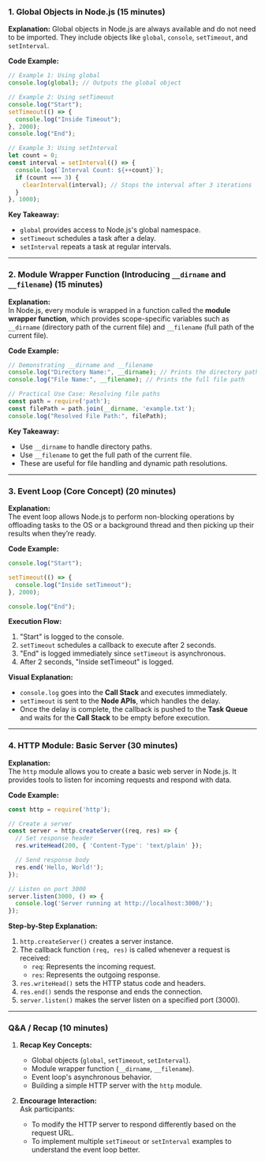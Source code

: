 ### **1. Global Objects in Node.js** (15 minutes)

**Explanation:**
Global objects in Node.js are always available and do not need to be imported. They include objects like `global`, `console`, `setTimeout`, and `setInterval`.

**Code Example:**
```javascript
// Example 1: Using global
console.log(global); // Outputs the global object

// Example 2: Using setTimeout
console.log("Start");
setTimeout(() => {
  console.log("Inside Timeout");
}, 2000);
console.log("End");

// Example 3: Using setInterval
let count = 0;
const interval = setInterval(() => {
  console.log(`Interval Count: ${++count}`);
  if (count === 3) {
    clearInterval(interval); // Stops the interval after 3 iterations
  }
}, 1000);
```

**Key Takeaway:**  
- `global` provides access to Node.js's global namespace.
- `setTimeout` schedules a task after a delay.
- `setInterval` repeats a task at regular intervals.

---

### **2. Module Wrapper Function (Introducing `__dirname` and `__filename`)** (15 minutes)

**Explanation:**  
In Node.js, every module is wrapped in a function called the **module wrapper function**, which provides scope-specific variables such as `__dirname` (directory path of the current file) and `__filename` (full path of the current file).

**Code Example:**
```javascript
// Demonstrating __dirname and __filename
console.log("Directory Name:", __dirname); // Prints the directory path
console.log("File Name:", __filename); // Prints the full file path

// Practical Use Case: Resolving file paths
const path = require('path');
const filePath = path.join(__dirname, 'example.txt');
console.log("Resolved File Path:", filePath);
```

**Key Takeaway:**  
- Use `__dirname` to handle directory paths.
- Use `__filename` to get the full path of the current file.
- These are useful for file handling and dynamic path resolutions.

---

### **3. Event Loop (Core Concept)** (20 minutes)

**Explanation:**  
The event loop allows Node.js to perform non-blocking operations by offloading tasks to the OS or a background thread and then picking up their results when they’re ready.

**Code Example:**
```javascript
console.log("Start");

setTimeout(() => {
  console.log("Inside setTimeout");
}, 2000);

console.log("End");
```

**Execution Flow:**  
1. "Start" is logged to the console.
2. `setTimeout` schedules a callback to execute after 2 seconds.
3. "End" is logged immediately since `setTimeout` is asynchronous.
4. After 2 seconds, "Inside setTimeout" is logged.

**Visual Explanation:**
- `console.log` goes into the **Call Stack** and executes immediately.
- `setTimeout` is sent to the **Node APIs**, which handles the delay.
- Once the delay is complete, the callback is pushed to the **Task Queue** and waits for the **Call Stack** to be empty before execution.

---

### **4. HTTP Module: Basic Server** (30 minutes)

**Explanation:**  
The `http` module allows you to create a basic web server in Node.js. It provides tools to listen for incoming requests and respond with data.

**Code Example:**
```javascript
const http = require('http');

// Create a server
const server = http.createServer((req, res) => {
  // Set response header
  res.writeHead(200, { 'Content-Type': 'text/plain' });

  // Send response body
  res.end('Hello, World!');
});

// Listen on port 3000
server.listen(3000, () => {
  console.log('Server running at http://localhost:3000/');
});
```

**Step-by-Step Explanation:**
1. `http.createServer()` creates a server instance.
2. The callback function `(req, res)` is called whenever a request is received:
   - `req`: Represents the incoming request.
   - `res`: Represents the outgoing response.
3. `res.writeHead()` sets the HTTP status code and headers.
4. `res.end()` sends the response and ends the connection.
5. `server.listen()` makes the server listen on a specified port (3000).

---

### **Q&A / Recap** (10 minutes)

1. **Recap Key Concepts:**
   - Global objects (`global`, `setTimeout`, `setInterval`).
   - Module wrapper function (`__dirname`, `__filename`).
   - Event loop's asynchronous behavior.
   - Building a simple HTTP server with the `http` module.

2. **Encourage Interaction:**  
   Ask participants:
   - To modify the HTTP server to respond differently based on the request URL.
   - To implement multiple `setTimeout` or `setInterval` examples to understand the event loop better.